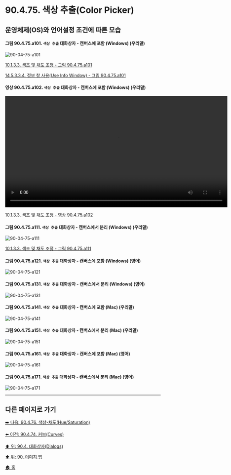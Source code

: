 # 90.4.75. 색상 추출(Color Picker)
## 운영체제(OS)와 언어설정 조건에 따른 모습

<a id="90-04-75-a101"></a>

#### 그림 90.4.75.a101. `색상 추출` 대화상자 - 캔버스에 포함 (Windows) (우리말)
![90-04-75-a101](https://github.com/wonder13662/gimp/assets/15767104/2937fd4f-5117-4fe9-9694-f0948aba3c04)

[10.1.3.3. 색조 및 채도 조정 - 그림 90.4.75.a101](./10-01-03-03-adjusting_hue_and_saturation.md#90-04-75-a101)

[14.5.3.3.4. 정보 창 사용(Use Info Window) - 그림 90.4.75.a101](./14-05-03-03-04-use_info_window.md#90-04-75-a101)

<a id="90-04-75-a102"></a>

#### 영상 90.4.75.a102. `색상 추출` 대화상자 - 캔버스에 포함 (Windows) (우리말)
<video controls="controls" width="720" src="https://github.com/wonder13662/gimp/assets/15767104/65684fa9-aa57-4b6b-b68a-00a0bd858e2c"></video>

[10.1.3.3. 색조 및 채도 조정 - 영상 90.4.75.a102](./10-01-03-03-adjusting_hue_and_saturation.md#90-04-75-a102)

<a id="90-04-75-a111"></a>

#### 그림 90.4.75.a111. `색상 추출` 대화상자 - 캔버스에서 분리 (Windows) (우리말)
![90-04-75-a111](https://github.com/wonder13662/gimp/assets/15767104/bd79d8ab-a559-4a8c-a397-8beb0a26f563)

[10.1.3.3. 색조 및 채도 조정 - 그림 90.4.75.a111](./10-01-03-03-adjusting_hue_and_saturation.md#90-04-75-a111)

<a id="90-04-75-a121"></a>

#### 그림 90.4.75.a121. `색상 추출` 대화상자 - 캔버스에 포함 (Windows) (영어)
![90-04-75-a121](https://github.com/wonder13662/gimp/assets/15767104/3201015f-a934-4add-8af9-8579db6605b6)

#### 그림 90.4.75.a131. `색상 추출` 대화상자 - 캔버스에서 분리 (Windows) (영어)
![90-04-75-a131](https://github.com/wonder13662/gimp/assets/15767104/53b6c808-4bc9-4b13-bcfc-9a7c9d4b5295)

#### 그림 90.4.75.a141. `색상 추출` 대화상자 - 캔버스에 포함 (Mac) (우리말)
![90-04-75-a141](https://github.com/wonder13662/gimp/assets/15767104/ce4b1a5d-b320-465e-ba6b-de1a9e48b17c)

#### 그림 90.4.75.a151. `색상 추출` 대화상자 - 캔버스에서 분리 (Mac) (우리말)
![90-04-75-a151](https://github.com/wonder13662/gimp/assets/15767104/a881724d-c214-4ef0-95ec-59f85f24ec28)

#### 그림 90.4.75.a161. `색상 추출` 대화상자 - 캔버스에 포함 (Mac) (영어)
![90-04-75-a161](https://github.com/wonder13662/gimp/assets/15767104/710a8b73-c013-4024-b993-85a8c3e7f598)

#### 그림 90.4.75.a171. `색상 추출` 대화상자 - 캔버스에서 분리 (Mac) (영어)
![90-04-75-a171](https://github.com/wonder13662/gimp/assets/15767104/56bfe0d1-fb40-49fc-9f7a-97b51c8f085c)

***

## 다른 페이지로 가기

[➡️ 다음: 90.4.76. 색상-채도(Hue/Saturation)](./90-04-76-hue_saturation.md)

[⬅️ 이전: 90.4.74. 커브(Curves)](./90-04-74-curves.md)

[⬆️ 위: 90.4. 대화상자(Dialogs)](./90-04-00-dialogs.md)

[⬆️ 위: 90. 이미지 맵](./90-00-image-map.md)

[🏠 홈](./00-home.md)
